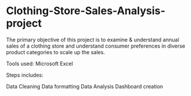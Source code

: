 # Clothing-Store-Sales-Analysis-project
The primary objective of this project is to examine & understand annual sales of a clothing store and understand consumer preferences in diverse product categories to scale up the sales.

Tools used: Microsoft Excel

Steps includes:

Data Cleaning
Data formatting
Data Analysis
Dashboard creation
